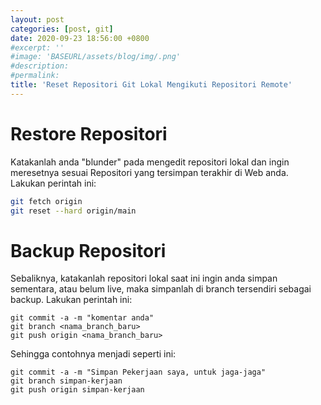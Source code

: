 ```yaml
---
layout: post
categories: [post, git]
date: 2020-09-23 18:56:00 +0800
#excerpt: ''
#image: 'BASEURL/assets/blog/img/.png'
#description:
#permalink:
title: 'Reset Repositori Git Lokal Mengikuti Repositori Remote'
---
```


<!-- Sumber: -->
<!-- https://stackoverflow.com/questions/1628088/reset-local-repository-branch-to-be-just-like-remote-repository-head -->

# Restore Repositori
Katakanlah anda "blunder" pada mengedit repositori lokal dan ingin meresetnya sesuai Repositori yang tersimpan terakhir di Web anda. Lakukan perintah ini:
```bash
git fetch origin
git reset --hard origin/main
```
# Backup Repositori
Sebaliknya, katakanlah repositori lokal saat ini ingin anda simpan sementara, atau belum live, maka simpanlah di branch tersendiri sebagai backup. Lakukan perintah ini:
```
git commit -a -m "komentar anda"
git branch <nama_branch_baru>
git push origin <nama_branch_baru>
```

Sehingga contohnya menjadi seperti ini:
```
git commit -a -m "Simpan Pekerjaan saya, untuk jaga-jaga"
git branch simpan-kerjaan
git push origin simpan-kerjaan
```